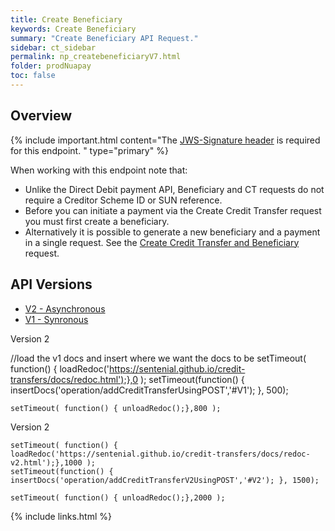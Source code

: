 ```yaml
---
title: Create Beneficiary
keywords: Create Beneficiary
summary: "Create Beneficiary API Request."
sidebar: ct_sidebar
permalink: np_createbeneficiaryV7.html
folder: prodNuapay
toc: false
---
```


## Overview

{% include important.html content="The [JWS-Signature header](np_secjws.html) is required for this endpoint. " type="primary" %}

When working with this endpoint note that:

* Unlike the Direct Debit payment API, Beneficiary and CT requests do not require a Creditor Scheme ID or SUN reference.
* Before you can initiate a payment via the Create Credit Transfer request you must first create a beneficiary.
* Alternatively it is possible to generate a new beneficiary and a payment in a single request. See the <a href ="np_createctandbene.html">Create Credit Transfer and Beneficiary</a> request.



## API Versions

<!--TAB NAMES START-->
<ul id="profileTabs" class="nav nav-tabs">
    <li class="active"><a href="#profile" data-toggle="tab">V2 - Asynchronous</a></li>
    <li><a href="#about" data-toggle="tab">V1 - Synronous</a></li>
</ul>
<!--TAB NAMES END-->

<!-- script-->

<script>

    function loadRedoc(remoteDocs) {
        jQuery('<div/>', {
            id: 'docs-jekyll',
            class: 'some-class',
            title: 'now this div has a title!'
        }).prependTo('body');
        $("#docs-jekyll").hide();
        $("#docs-jekyll").load( remoteDocs );
    }

    function unloadRedoc() {
        document.getElementById("docs-jekyll").remove();
    }

    function insertDocs(contentId, locationSelector) {
        const div = document.getElementById(contentId);
         //we want to remove the id as it can be picked up again otherwise
        // after selecting the docs by id we scrub them to not interfere with v3 loads
        // Select all elements inside the div
        div.removeAttribute('id');
        $(locationSelector).html(div);
    }

</script>

<!-- end script-->




<div class="tab-content"> <!--START Div for both Tabs -->


<div role="tabpanel" class="tab-pane active" id="V1"> <!--START Div Tab1 -->

Version 2

//load the v1 docs and insert where we want the docs to be
    setTimeout( function() { loadRedoc('https://sentenial.github.io/credit-transfers/docs/redoc.html');},0 );
    setTimeout(function() { insertDocs('operation/addCreditTransferUsingPOST','#V1'); }, 500);

    setTimeout( function() { unloadRedoc();},800 );


</div> <!-- END for Div Role tabpanel-->

<div role="tabpanel" class="tab-pane" id="V2"> <!--START Div Tab2 -->

Version 2


    setTimeout( function() { loadRedoc('https://sentenial.github.io/credit-transfers/docs/redoc-v2.html');},1000 );
    setTimeout(function() { insertDocs('operation/addCreditTransferV2UsingPOST','#V2'); }, 1500);

    setTimeout( function() { unloadRedoc();},2000 );





</div> <!-- END for Div Role tabpanel-->
</div> <!--END Div for both Tabs -->


{% include links.html %}
